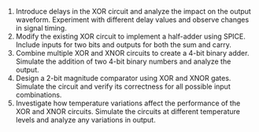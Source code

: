 1. Introduce delays in the XOR circuit and analyze the impact on the output waveform. Experiment with different delay values and observe changes in signal timing.
2. Modify the existing XOR circuit to implement a half-adder using SPICE. Include inputs for two bits and outputs for both the sum and carry.
3. Combine multiple XOR and XNOR circuits to create a 4-bit binary adder. Simulate the addition of two 4-bit binary numbers and analyze the output.
4. Design a 2-bit magnitude comparator using XOR and XNOR gates. Simulate the circuit and verify its correctness for all possible input combinations.
5. Investigate how temperature variations affect the performance of the XOR and XNOR circuits. Simulate the circuits at different temperature levels and analyze any variations in output.